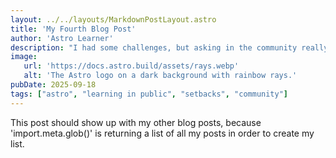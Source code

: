 ```yaml
---
layout: ../../layouts/MarkdownPostLayout.astro
title: 'My Fourth Blog Post'
author: 'Astro Learner'
description: "I had some challenges, but asking in the community really helped!"
image:
   url: 'https://docs.astro.build/assets/rays.webp'
   alt: 'The Astro logo on a dark background with rainbow rays.'
pubDate: 2025-09-18
tags: ["astro", "learning in public", "setbacks", "community"]
---
```

This post should show up with my other blog posts, because 'import.meta.glob()' is returning a list of all my posts in order to create my list.